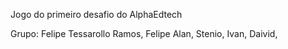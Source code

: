 Jogo do primeiro desafio do AlphaEdtech


Grupo:
Felipe Tessarollo Ramos,
Felipe Alan,
Stenio,
Ivan,
Daivid,